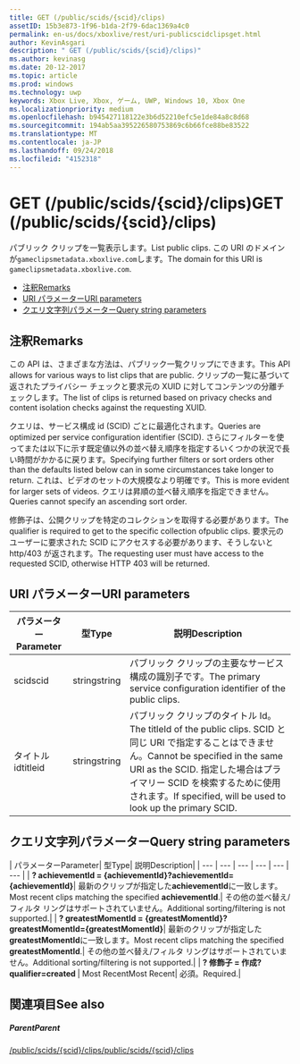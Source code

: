 ```yaml
---
title: GET (/public/scids/{scid}/clips)
assetID: 15b3e873-1f96-b1da-2f79-6dac1369a4c0
permalink: en-us/docs/xboxlive/rest/uri-publicscidclipsget.html
author: KevinAsgari
description: " GET (/public/scids/{scid}/clips)"
ms.author: kevinasg
ms.date: 20-12-2017
ms.topic: article
ms.prod: windows
ms.technology: uwp
keywords: Xbox Live, Xbox, ゲーム, UWP, Windows 10, Xbox One
ms.localizationpriority: medium
ms.openlocfilehash: b945427118122e3b6d52210efc5e1de84a8c8d68
ms.sourcegitcommit: 194ab5aa395226580753869c6b66fce88be83522
ms.translationtype: MT
ms.contentlocale: ja-JP
ms.lasthandoff: 09/24/2018
ms.locfileid: "4152318"
---
```

# <a name="get-publicscidsscidclips"></a><span data-ttu-id="ea9ef-104">GET (/public/scids/{scid}/clips)</span><span class="sxs-lookup"><span data-stu-id="ea9ef-104">GET (/public/scids/{scid}/clips)</span></span>
<span data-ttu-id="ea9ef-105">パブリック クリップを一覧表示します。</span><span class="sxs-lookup"><span data-stu-id="ea9ef-105">List public clips.</span></span> <span data-ttu-id="ea9ef-106">この URI のドメインが`gameclipsmetadata.xboxlive.com`します。</span><span class="sxs-lookup"><span data-stu-id="ea9ef-106">The domain for this URI is `gameclipsmetadata.xboxlive.com`.</span></span>
 
  * [<span data-ttu-id="ea9ef-107">注釈</span><span class="sxs-lookup"><span data-stu-id="ea9ef-107">Remarks</span></span>](#ID4EV)
  * [<span data-ttu-id="ea9ef-108">URI パラメーター</span><span class="sxs-lookup"><span data-stu-id="ea9ef-108">URI parameters</span></span>](#ID4ECB)
  * [<span data-ttu-id="ea9ef-109">クエリ文字列パラメーター</span><span class="sxs-lookup"><span data-stu-id="ea9ef-109">Query string parameters</span></span>](#ID4ENB)
 
<a id="ID4EV"></a>

 
## <a name="remarks"></a><span data-ttu-id="ea9ef-110">注釈</span><span class="sxs-lookup"><span data-stu-id="ea9ef-110">Remarks</span></span>
 
<span data-ttu-id="ea9ef-111">この API は、さまざまな方法は、パブリック一覧クリップにできます。</span><span class="sxs-lookup"><span data-stu-id="ea9ef-111">This API allows for various ways to list clips that are public.</span></span> <span data-ttu-id="ea9ef-112">クリップの一覧に基づいて返されたプライバシー チェックと要求元の XUID に対してコンテンツの分離チェックします。</span><span class="sxs-lookup"><span data-stu-id="ea9ef-112">The list of clips is returned based on privacy checks and content isolation checks against the requesting XUID.</span></span>
 
<span data-ttu-id="ea9ef-113">クエリは、サービス構成 id (SCID) ごとに最適化されます。</span><span class="sxs-lookup"><span data-stu-id="ea9ef-113">Queries are optimized per service configuration identifier (SCID).</span></span> <span data-ttu-id="ea9ef-114">さらにフィルターを使ってまたは以下に示す既定値以外の並べ替え順序を指定するいくつかの状況で長い時間がかかるに戻ります。</span><span class="sxs-lookup"><span data-stu-id="ea9ef-114">Specifying further filters or sort orders other than the defaults listed below can in some circumstances take longer to return.</span></span> <span data-ttu-id="ea9ef-115">これは、ビデオのセットの大規模なより明確です。</span><span class="sxs-lookup"><span data-stu-id="ea9ef-115">This is more evident for larger sets of videos.</span></span> <span data-ttu-id="ea9ef-116">クエリは昇順の並べ替え順序を指定できません。</span><span class="sxs-lookup"><span data-stu-id="ea9ef-116">Queries cannot specify an ascending sort order.</span></span>
 
<span data-ttu-id="ea9ef-117">修飾子は、公開クリップを特定のコレクションを取得する必要があります。</span><span class="sxs-lookup"><span data-stu-id="ea9ef-117">The qualifier is required to get to the specific collection ofpublic clips.</span></span> <span data-ttu-id="ea9ef-118">要求元のユーザーに要求された SCID にアクセスする必要があります、そうしないと http/403 が返されます。</span><span class="sxs-lookup"><span data-stu-id="ea9ef-118">The requesting user must have access to the requested SCID, otherwise HTTP 403 will be returned.</span></span>
  
<a id="ID4ECB"></a>

 
## <a name="uri-parameters"></a><span data-ttu-id="ea9ef-119">URI パラメーター</span><span class="sxs-lookup"><span data-stu-id="ea9ef-119">URI parameters</span></span>
 
| <span data-ttu-id="ea9ef-120">パラメーター</span><span class="sxs-lookup"><span data-stu-id="ea9ef-120">Parameter</span></span>| <span data-ttu-id="ea9ef-121">型</span><span class="sxs-lookup"><span data-stu-id="ea9ef-121">Type</span></span>| <span data-ttu-id="ea9ef-122">説明</span><span class="sxs-lookup"><span data-stu-id="ea9ef-122">Description</span></span>| 
| --- | --- | --- | 
| <span data-ttu-id="ea9ef-123">scid</span><span class="sxs-lookup"><span data-stu-id="ea9ef-123">scid</span></span>| <span data-ttu-id="ea9ef-124">string</span><span class="sxs-lookup"><span data-stu-id="ea9ef-124">string</span></span>| <span data-ttu-id="ea9ef-125">パブリック クリップの主要なサービス構成の識別子です。</span><span class="sxs-lookup"><span data-stu-id="ea9ef-125">The primary service configuration identifier of the public clips.</span></span>| 
| <span data-ttu-id="ea9ef-126">タイトル id</span><span class="sxs-lookup"><span data-stu-id="ea9ef-126">titleid</span></span>| <span data-ttu-id="ea9ef-127">string</span><span class="sxs-lookup"><span data-stu-id="ea9ef-127">string</span></span>| <span data-ttu-id="ea9ef-128">パブリック クリップのタイトル Id。</span><span class="sxs-lookup"><span data-stu-id="ea9ef-128">The titleId of the public clips.</span></span> <span data-ttu-id="ea9ef-129">SCID と同じ URI で指定することはできません。</span><span class="sxs-lookup"><span data-stu-id="ea9ef-129">Cannot be specified in the same URI as the SCID.</span></span> <span data-ttu-id="ea9ef-130">指定した場合はプライマリー SCID を検索するために使用されます。</span><span class="sxs-lookup"><span data-stu-id="ea9ef-130">If specified, will be used to look up the primary SCID.</span></span>| 
  
<a id="ID4ENB"></a>

 
## <a name="query-string-parameters"></a><span data-ttu-id="ea9ef-131">クエリ文字列パラメーター</span><span class="sxs-lookup"><span data-stu-id="ea9ef-131">Query string parameters</span></span>
 
| <span data-ttu-id="ea9ef-132">パラメーター</span><span class="sxs-lookup"><span data-stu-id="ea9ef-132">Parameter</span></span>| <span data-ttu-id="ea9ef-133">型</span><span class="sxs-lookup"><span data-stu-id="ea9ef-133">Type</span></span>| <span data-ttu-id="ea9ef-134">説明</span><span class="sxs-lookup"><span data-stu-id="ea9ef-134">Description</span></span>| 
| --- | --- | --- | --- | --- | --- | 
| <b><span data-ttu-id="ea9ef-135">? achievementId = {achievementId}</span><span class="sxs-lookup"><span data-stu-id="ea9ef-135">?achievementId={achievementId}</span></span></b>| <span data-ttu-id="ea9ef-136">最新のクリップが指定した<b>achievementId</b>に一致します。</span><span class="sxs-lookup"><span data-stu-id="ea9ef-136">Most recent clips matching the specified <b>achievementId</b>.</span></span>| <span data-ttu-id="ea9ef-137">その他の並べ替え/フィルタ リングはサポートされていません。</span><span class="sxs-lookup"><span data-stu-id="ea9ef-137">Additional sorting/filtering is not supported.</span></span>| 
| <b><span data-ttu-id="ea9ef-138">? greatestMomentId = {greatestMomentId}</span><span class="sxs-lookup"><span data-stu-id="ea9ef-138">?greatestMomentId={greatestMomentId}</span></span></b>| <span data-ttu-id="ea9ef-139">最新のクリップが指定した<b>greatestMomentId</b>に一致します。</span><span class="sxs-lookup"><span data-stu-id="ea9ef-139">Most recent clips matching the specified <b>greatestMomentId</b>.</span></span>| <span data-ttu-id="ea9ef-140">その他の並べ替え/フィルタ リングはサポートされていません。</span><span class="sxs-lookup"><span data-stu-id="ea9ef-140">Additional sorting/filtering is not supported.</span></span>| 
| <b><span data-ttu-id="ea9ef-141">? 修飾子 = 作成</span><span class="sxs-lookup"><span data-stu-id="ea9ef-141">?qualifier=created</span></span> </b>| <span data-ttu-id="ea9ef-142">Most Recent</span><span class="sxs-lookup"><span data-stu-id="ea9ef-142">Most Recent</span></span>| <span data-ttu-id="ea9ef-143">必須。</span><span class="sxs-lookup"><span data-stu-id="ea9ef-143">Required.</span></span>| 
  
<a id="ID4EDD"></a>

 
## <a name="see-also"></a><span data-ttu-id="ea9ef-144">関連項目</span><span class="sxs-lookup"><span data-stu-id="ea9ef-144">See also</span></span>
 
<a id="ID4EFD"></a>

 
##### <a name="parent"></a><span data-ttu-id="ea9ef-145">Parent</span><span class="sxs-lookup"><span data-stu-id="ea9ef-145">Parent</span></span> 

[<span data-ttu-id="ea9ef-146">/public/scids/{scid}/clips</span><span class="sxs-lookup"><span data-stu-id="ea9ef-146">/public/scids/{scid}/clips</span></span>](uri-publicscidclips.md)

   